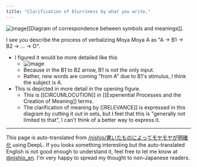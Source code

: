```yaml
---
title: "Clarification of blurriness by what you write."
---
```


![image](https://gyazo.com/fb06309ecbd56eaba2e743145d817d1a/thumb/1000)[[Diagram of correspondence between symbols and meanings]].

I see you describe the process of verbalizing Moya Moya A as "A -> B1 -> B2 -> ... -> O".
- I figured it would be more detailed like this
    - ![image](https://gyazo.com/aa16b771bd07761be886a3120d5dd683/thumb/1000)
    - Because in the B1 to B2 arrow, B1 is not the only input.
    - Rather, new words are coming "from A" due to B1's stimulus, I think the subject is A.
- This is depicted in more detail in the opening figure.
    - This is [[CIRCUMLOCUTION]] in [[Experiential Processes and the Creation of Meaning]] terms.
    - The clarification of meaning by [[RELEVANCE]] is expressed in this diagram by cutting it out in sets, but I feel that this is "generally not limited to that", I can't think of a better way to express it.

---
This page is auto-translated from [/nishio/書いたものによってモヤモヤが明確化](https://scrapbox.io/nishio/書いたものによってモヤモヤが明確化) using DeepL. If you looks something interesting but the auto-translated English is not good enough to understand it, feel free to let me know at [@nishio_en](https://twitter.com/nishio_en). I'm very happy to spread my thought to non-Japanese readers.